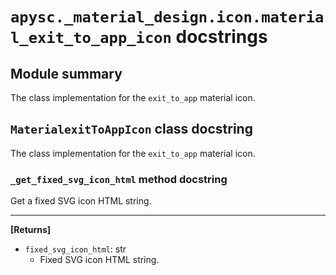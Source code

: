 # `apysc._material_design.icon.material_exit_to_app_icon` docstrings

## Module summary

The class implementation for the `exit_to_app` material icon.

## `MaterialexitToAppIcon` class docstring

The class implementation for the `exit_to_app` material icon.

### `_get_fixed_svg_icon_html` method docstring

Get a fixed SVG icon HTML string.<hr>

**[Returns]**

- `fixed_svg_icon_html`: str
  - Fixed SVG icon HTML string.